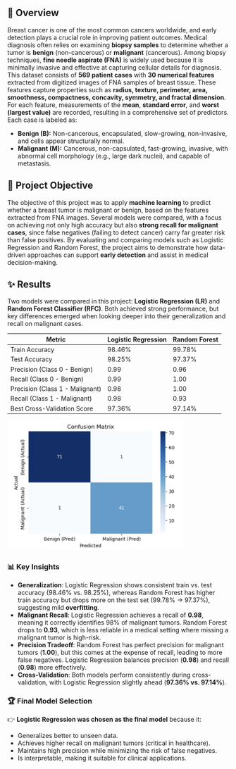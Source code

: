 ## 📌 Overview
Breast cancer is one of the most common cancers worldwide, and early detection plays a crucial role in improving patient outcomes. Medical diagnosis often relies on examining **biopsy samples** to determine whether a tumor is **benign** (non-cancerous) or **malignant** (cancerous). Among biopsy techniques, **fine needle aspirate (FNA)** is widely used because it is minimally invasive and effective at capturing cellular details for diagnosis. This dataset consists of **569 patient cases** with **30 numerical features** extracted from digitized images of FNA samples of breast tissue. These features capture properties such as **radius, texture, perimeter, area, smoothness, compactness, concavity, symmetry, and fractal dimension**. For each feature, measurements of the **mean**, **standard error**, and **worst (largest value)** are recorded, resulting in a comprehensive set of predictors. Each case is labeled as:
- **Benign (B):** Non-cancerous, encapsulated, slow-growing, non-invasive, and cells appear structurally normal.  
- **Malignant (M):** Cancerous, non-capsulated, fast-growing, invasive, with abnormal cell morphology (e.g., large dark nuclei), and capable of metastasis.  

## 🎯 Project Objective
The objective of this project was to apply **machine learning** to predict whether a breast tumor is malignant or benign, based on the features extracted from FNA images. Several models were compared, with a focus on achieving not only high accuracy but also **strong recall for malignant cases**, since false negatives (failing to detect cancer) carry far greater risk than false positives. By evaluating and comparing models such as Logistic Regression and Random Forest, the project aims to demonstrate how data-driven approaches can support **early detection** and assist in medical decision-making.

## ✨ Results
Two models were compared in this project: **Logistic Regression (LR)** and **Random Forest Classifier (RFC)**. Both achieved strong performance, but key differences emerged when looking deeper into their generalization and recall on malignant cases.

| Metric                  | Logistic Regression | Random Forest |
|--------------------------|---------------------|---------------|
| Train Accuracy           | 98.46%              | 99.78%        |
| Test Accuracy            | 98.25%              | 97.37%        |
| Precision (Class 0 - Benign) | 0.99           | 0.96          |
| Recall (Class 0 - Benign)    | 0.99           | 1.00          |
| Precision (Class 1 - Malignant) | 0.98        | 1.00          |
| Recall (Class 1 - Malignant)    | 0.98        | 0.93          |
| Best Cross-Validation Score     | 97.36%      | 97.14%        |

<img src="images/confusion_matrix.png" alt="Confusion Matrix" width="400"/>


### 📊 Key Insights
- **Generalization**: Logistic Regression shows consistent train vs. test accuracy (98.46% vs. 98.25%), whereas Random Forest has higher train accuracy but drops more on the test set (99.78% → 97.37%), suggesting mild **overfitting**.  
- **Malignant Recall**: Logistic Regression achieves a recall of **0.98**, meaning it correctly identifies 98% of malignant tumors. Random Forest drops to **0.93**, which is less reliable in a medical setting where missing a malignant tumor is high-risk.  
- **Precision Tradeoff**: Random Forest has perfect precision for malignant tumors (**1.00**), but this comes at the expense of recall, leading to more false negatives. Logistic Regression balances precision (**0.98**) and recall (**0.98**) more effectively.  
- **Cross-Validation**: Both models perform consistently during cross-validation, with Logistic Regression slightly ahead (**97.36% vs. 97.14%**).  

### 🏆 Final Model Selection
👉 **Logistic Regression was chosen as the final model** because it:  
- Generalizes better to unseen data.  
- Achieves higher recall on malignant tumors (critical in healthcare).  
- Maintains high precision while minimizing the risk of false negatives.  
- Is interpretable, making it suitable for clinical applications.  

